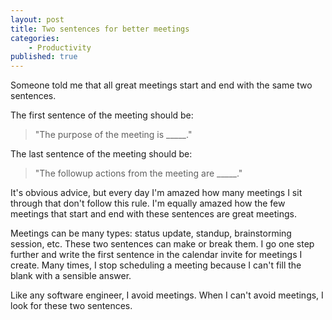 ```yaml
---
layout: post
title: Two sentences for better meetings
categories:
    - Productivity
published: true
---
```


Someone told me that all great meetings start and end with the same two sentences.

The first sentence of the meeting should be:

> "The purpose of the meeting is _____."

The last sentence of the meeting should be:

> "The followup actions from the meeting are _____."

It's obvious advice, but every day I'm amazed how many meetings I sit through that don't follow this rule. I'm equally amazed how the few meetings that start and end with these sentences are great meetings.

Meetings can be many types: status update, standup, brainstorming session, etc. These two sentences can make or break them. I go one step further and write the first sentence in the calendar invite for meetings I create. Many times, I stop scheduling a meeting because I can't fill the blank with a sensible answer.

Like any software engineer, I avoid meetings. When I can't avoid meetings, I look for these two sentences.
